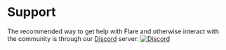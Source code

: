 # Support

The recommended way to get help with Flare and otherwise interact with the
community is through our [Discord](https://discordapp.com) server:
[![Discord](https://discordapp.com/api/guilds/473031281396023317/widget.png)](https://discord.gg/EWXVkJ2)
